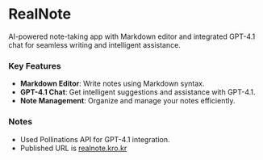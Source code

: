 # RealNote
AI-powered note-taking app with Markdown editor and integrated GPT-4.1 chat for seamless writing and intelligent assistance.

### Key Features
- **Markdown Editor**: Write notes using Markdown syntax.
- **GPT-4.1 Chat**: Get intelligent suggestions and assistance with GPT-4.1.
- **Note Management**: Organize and manage your notes efficiently.

### Notes
- Used Pollinations API for GPT-4.1 integration.
- Published URL is [realnote.kro.kr](http://realnote.kro.kr)
